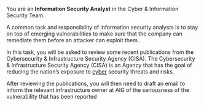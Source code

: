 
You are an **Information Security Analyst** in the Cyber & Information Security Team.

A common task and responsibility of information security analysts is to stay on top of emerging vulnerabilities to make sure that the company can remediate them before an attacker can exploit them. 

In this task, you will be asked to review some recent publications from the Cybersecurity & Infrastructure Security Agency (CISA). The Cybersecurity & Infrastructure Security Agency (CISA) is an Agency that has the goal of reducing the nation’s exposure to [cyber](https://www.theforage.com/virtual-experience/2ZFnEGEDKTQMtEv9C/aig/cybersecurity-ku1i/www.google.com) security threats and risks. 

After reviewing the publications, you will then need to draft an email to inform the relevant infrastructure owner at AIG of the seriousness of the vulnerability that has been reported